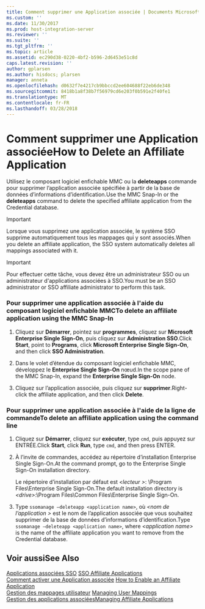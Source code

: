 ```yaml
---
title: Comment supprimer une Application associée | Documents Microsoft
ms.custom: ''
ms.date: 11/30/2017
ms.prod: host-integration-server
ms.reviewer: ''
ms.suite: ''
ms.tgt_pltfrm: ''
ms.topic: article
ms.assetid: ec290d38-0220-4bf2-b596-2d6453e51c8d
caps.latest.revision: ''
author: gplarsen
ms.author: hisdocs; plarsen
manager: anneta
ms.openlocfilehash: d0632f7e4217cb9bbccd2ee604688f22eb6de348
ms.sourcegitcommit: 8418b1a8f38b7f56979cd6e203f0b591e2f40fe1
ms.translationtype: MT
ms.contentlocale: fr-FR
ms.lasthandoff: 03/28/2018
---
```

# <a name="how-to-delete-an-affiliate-application"></a><span data-ttu-id="89635-102">Comment supprimer une Application associée</span><span class="sxs-lookup"><span data-stu-id="89635-102">How to Delete an Affiliate Application</span></span>
<span data-ttu-id="89635-103">Utilisez le composant logiciel enfichable MMC ou la **deleteapps** commande pour supprimer l’application associée spécifiée à partir de la base de données d’informations d’identification.</span><span class="sxs-lookup"><span data-stu-id="89635-103">Use the MMC Snap-In or the **deleteapps** command to delete the specified affiliate application from the Credential database.</span></span>  
  
> [!IMPORTANT]
>  <span data-ttu-id="89635-104">Lorsque vous supprimez une application associée, le système SSO supprime automatiquement tous les mappages qui y sont associés.</span><span class="sxs-lookup"><span data-stu-id="89635-104">When you delete an affiliate application, the SSO system automatically deletes all mappings associated with it.</span></span>  
  
> [!IMPORTANT]
>  <span data-ttu-id="89635-105">Pour effectuer cette tâche, vous devez être un administrateur SSO ou un administrateur d'applications associées à SSO.</span><span class="sxs-lookup"><span data-stu-id="89635-105">You must be an SSO administrator or SSO affiliate administrator to perform this task.</span></span>  
  
### <a name="to-delete-an-affiliate-application-using-the-mmc-snap-in"></a><span data-ttu-id="89635-106">Pour supprimer une application associée à l'aide du composant logiciel enfichable MMC</span><span class="sxs-lookup"><span data-stu-id="89635-106">To delete an affiliate application using the MMC Snap-In</span></span>  
  
1.  <span data-ttu-id="89635-107">Cliquez sur **Démarrer**, pointez sur **programmes**, cliquez sur **Microsoft Enterprise Single Sign-On**, puis cliquez sur **Administration SSO**.</span><span class="sxs-lookup"><span data-stu-id="89635-107">Click **Start**, point to **Programs**, click **Microsoft Enterprise Single Sign-On**, and then click **SSO Administration**.</span></span>  
  
2.  <span data-ttu-id="89635-108">Dans le volet d’étendue du composant logiciel enfichable MMC, développez le **Enterprise Single Sign-On** nœud.</span><span class="sxs-lookup"><span data-stu-id="89635-108">In the scope pane of the MMC Snap-In, expand the **Enterprise Single Sign-On** node.</span></span>  
  
3.  <span data-ttu-id="89635-109">Cliquez sur l’application associée, puis cliquez sur **supprimer**.</span><span class="sxs-lookup"><span data-stu-id="89635-109">Right-click the affiliate application, and then click **Delete**.</span></span>  
  
### <a name="to-delete-an-affiliate-application-using-the-command-line"></a><span data-ttu-id="89635-110">Pour supprimer une application associée à l'aide de la ligne de commande</span><span class="sxs-lookup"><span data-stu-id="89635-110">To delete an affiliate application using the command line</span></span>  
  
1.  <span data-ttu-id="89635-111">Cliquez sur **Démarrer**, cliquez sur **exécuter**, type `cmd`, puis appuyez sur ENTRÉE.</span><span class="sxs-lookup"><span data-stu-id="89635-111">Click **Start**, click **Run**, type `cmd`, and then press ENTER.</span></span>  
  
2.  <span data-ttu-id="89635-112">À l’invite de commandes, accédez au répertoire d’installation Enterprise Single Sign-On.</span><span class="sxs-lookup"><span data-stu-id="89635-112">At the command prompt, go to the Enterprise Single Sign-On installation directory.</span></span>  
  
     <span data-ttu-id="89635-113">Le répertoire d’installation par défaut est  *\<lecteur >*: \Program Files\Enterprise Single Sign-On.</span><span class="sxs-lookup"><span data-stu-id="89635-113">The default installation directory is *\<drive>*:\Program Files\Common Files\Enterprise Single Sign-On.</span></span>  
  
3.  <span data-ttu-id="89635-114">Type `ssomanage –deleteapp <application name>`, où  *\<nom de l’application >* est le nom de l’application associée que vous souhaitez supprimer de la base de données d’informations d’identification.</span><span class="sxs-lookup"><span data-stu-id="89635-114">Type `ssomanage –deleteapp <application name>`, where *\<application name>* is the name of the affiliate application you want to remove from the Credential database.</span></span>  
  
## <a name="see-also"></a><span data-ttu-id="89635-115">Voir aussi</span><span class="sxs-lookup"><span data-stu-id="89635-115">See Also</span></span>  
 <span data-ttu-id="89635-116">[Applications associées SSO](../esso/sso-affiliate-applications.md) </span><span class="sxs-lookup"><span data-stu-id="89635-116">[SSO Affiliate Applications](../esso/sso-affiliate-applications.md) </span></span>  
 <span data-ttu-id="89635-117">[Comment activer une Application associée](../esso/how-to-enable-an-affiliate-application.md) </span><span class="sxs-lookup"><span data-stu-id="89635-117">[How to Enable an Affiliate Application](../esso/how-to-enable-an-affiliate-application.md) </span></span>  
 <span data-ttu-id="89635-118">[Gestion des mappages utilisateur](../esso/managing-user-mappings.md) </span><span class="sxs-lookup"><span data-stu-id="89635-118">[Managing User Mappings](../esso/managing-user-mappings.md) </span></span>  
 [<span data-ttu-id="89635-119">Gestion des applications associées</span><span class="sxs-lookup"><span data-stu-id="89635-119">Managing Affiliate Applications</span></span>](../esso/managing-affiliate-applications.md)
